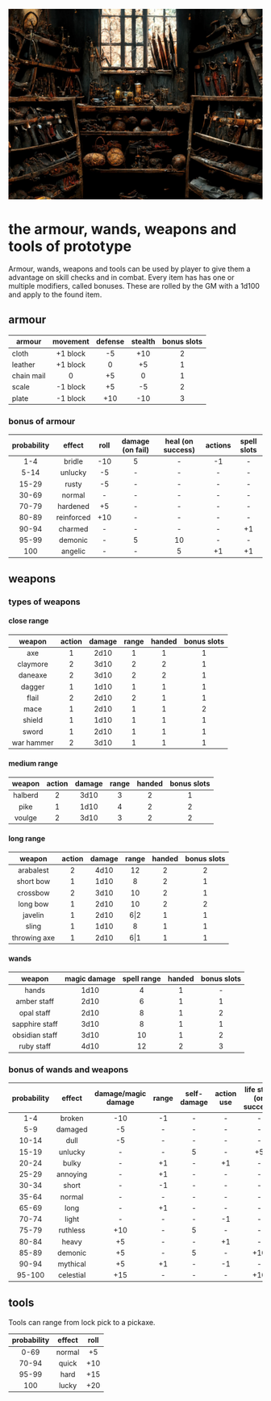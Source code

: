![armor_wands_weapons_tools_cover.webp](./images/armour_wands_weapons_tools_cover.webp)

# the armour, wands, weapons and tools of prototype

Armour, wands, weapons and tools can be used by player to give them a advantage on skill checks and in combat.
Every item has has one or multiple modifiers, called bonuses. These are rolled by the GM with a 1d100 and apply to the found item.

## armour

| armour     | movement | defense | stealth | bonus slots |
| ---------- |:--------:|:-------:|:-------:|:-----------:|
| cloth      | +1 block | -5      | +10     | 2           |
| leather    | +1 block | 0       | +5      | 1           |
| chain mail | 0        | +5      | 0       | 1           |
| scale      | -1 block | +5      | -5      | 2           |
| plate      | -1 block | +10     | -10     | 3           |

### bonus of armour

| probability | effect     | roll | damage (on fail) | heal (on success) | actions | spell slots |
|:-----------:|:----------:|:----:|:----------------:|:-----------------:|:-------:|:-----------:|
| 1-4         | bridle     | -10  | 5                | -                 | -1      | -           |
| 5-14        | unlucky    | -5   | -                | -                 | -       | -           |
| 15-29       | rusty      | -5   | -                | -                 | -       | -           |
| 30-69       | normal     | -    | -                | -                 | -       | -           |
| 70-79       | hardened   | +5   | -                | -                 | -       | -           |
| 80-89       | reinforced | +10  | -                | -                 | -       | -           |
| 90-94       | charmed    | -    | -                | -                 | -       | +1          |
| 95-99       | demonic    | -    | 5                | 10                | -       | -           |
| 100         | angelic    | -    | -                | 5                 | +1      | +1          |

## weapons

### types of weapons

#### close range

| weapon     | action | damage | range | handed | bonus slots |
|:----------:|:------:|:------:|:-----:|:------:|:-----------:|
| axe        | 1      | 2d10   | 1     | 1      | 1           |
| claymore   | 2      | 3d10   | 2     | 2      | 1           |
| daneaxe    | 2      | 3d10   | 2     | 2      | 1           |
| dagger     | 1      | 1d10   | 1     | 1      | 1           |
| flail      | 2      | 2d10   | 2     | 1      | 1           |
| mace       | 1      | 2d10   | 1     | 1      | 2           |
| shield     | 1      | 1d10   | 1     | 1      | 1           |
| sword      | 1      | 2d10   | 1     | 1      | 1           |
| war hammer | 2      | 3d10   | 1     | 1      | 1           |

#### medium range

| weapon  | action | damage | range | handed | bonus slots |
|:-------:|:------:|:------:|:-----:|:------:|:-----------:|
| halberd | 2      | 3d10   | 3     | 2      | 1           |
| pike    | 1      | 1d10   | 4     | 2      | 2           |
| voulge  | 2      | 3d10   | 3     | 2      | 2           |

#### long range

| weapon       | action | damage | range | handed | bonus slots |
|:------------:|:------:|:------:|:-----:|:------:|:-----------:|
| arabalest    | 2      | 4d10   | 12    | 2      | 2           |
| short bow    | 1      | 1d10   | 8     | 2      | 1           |
| crossbow     | 2      | 3d10   | 10    | 2      | 1           |
| long bow     | 1      | 2d10   | 10    | 2      | 2           |
| javelin      | 1      | 2d10   | 6\|2  | 1      | 1           |
| sling        | 1      | 1d10   | 8     | 1      | 1           |
| throwing axe | 1      | 2d10   | 6\|1  | 1      | 1           |

#### wands

| weapon         | magic damage | spell range | handed | bonus slots |
|:--------------:|:------------:|:-----------:|:------:|:-----------:|
| hands          | 1d10         | 4           | 1      | -           |
| amber staff    | 2d10         | 6           | 1      | 1           |
| opal staff     | 2d10         | 8           | 1      | 2           |
| sapphire staff | 3d10         | 8           | 1      | 1           |
| obsidian staff | 3d10         | 10          | 1      | 2           |
| ruby staff     | 4d10         | 12          | 2      | 3           |

### bonus of wands and weapons

| probability | effect    | damage/magic damage | range | self-damage | action use | life steal (on success) |
|:-----------:|:---------:|:-------------------:|:-----:|:-----------:|:----------:|:-----------------------:|
| 1-4         | broken    | -10                 | -1    | -           | -          | -                       |
| 5-9         | damaged   | -5                  | -     | -           | -          | -                       |
| 10-14       | dull      | -5                  | -     | -           | -          | -                       |
| 15-19       | unlucky   | -                   | -     | 5           | -          | +5                      |
| 20-24       | bulky     | -                   | +1    | -           | +1         | -                       |
| 25-29       | annoying  | -                   | +1    | -           | -          | -                       |
| 30-34       | short     | -                   | -1    | -           | -          | -                       |
| 35-64       | normal    | -                   | -     | -           | -          | -                       |
| 65-69       | long      | -                   | +1    | -           | -          | -                       |
| 70-74       | light     | -                   | -     | -           | -1         | -                       |
| 75-79       | ruthless  | +10                 | -     | 5           | -          | -                       |
| 80-84       | heavy     | +5                  | -     | -           | +1         | -                       |
| 85-89       | demonic   | +5                  | -     | 5           | -          | +10                     |
| 90-94       | mythical  | +5                  | +1    | -           | -1         | -                       |
| 95-100      | celestial | +15                 | -     | -           | -          | +10                     |

## tools

Tools can range from lock pick to a pickaxe.

| probability | effect | roll |
|:-----------:|:------:|:----:|
| 0-69        | normal | +5   |
| 70-94       | quick  | +10  |
| 95-99       | hard   | +15  |
| 100         | lucky  | +20  |
